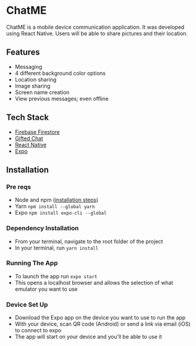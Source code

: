# ChatME
ChatME is a mobile device communication application. It was developed using React Native. Users will be able to share pictures and their location.
## Features
- Messaging
- 4 different background color options
- Location sharing
- Image sharing
- Screen name creation
- View previous messages; even offline
## Tech Stack
- [Firebase Firestore](https://firebase.google.com/)
- [Gifted Chat](https://github.com/FaridSafi/react-native-gifted-chat)
- [React Native](https://reactnative.dev/)
- [Expo](https://expo.dev/)
## Installation
### Pre reqs
- Node and npm ([installation steps](https://nodejs.org/en/download/))
- Yarn `npm install --global yarn`
- Expo `npm install expo-cli --global`
### Dependency Installation
- From your terminal, navigate to the root folder of the project
- In your terminal, run `yarn install`
### Running The App
- To launch the app run `expo start`
- This opens a localhost browser and allows the selection of what emulator you want to use
### Device Set Up
- Download the Expo app on the device you want to use to run the app
- With your device, scan QR code (Android) or send a link via email (iOS) to connect to expo
- The app will start on your device and you'll be able to use it